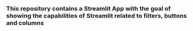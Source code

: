 ### This repository contains a Streamlit App with the goal of showing the capabilities of Streamlit related to filters, buttons and columns
